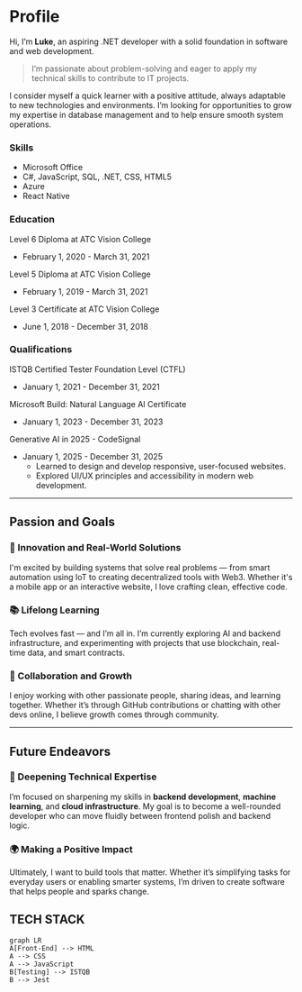 # Profile

Hi, I’m **Luke**, an aspiring .NET developer with a solid foundation in software and web development. 

> I’m passionate about problem-solving and eager to apply my technical skills to contribute to IT projects.

I consider myself a quick learner with a positive attitude, always adaptable to new technologies and environments. I’m looking for opportunities to grow my expertise in database management and to help ensure smooth system operations.

### Skills
<ul>
<li>
Microsoft Office
</li>
  <li>
    C#, JavaScript, SQL, .NET, CSS, HTML5
  </li>
  <li>
Azure    
  </li>
<li>React Native</li>
  </ul>

### Education
Level 6 Diploma at ATC Vision College
- February 1, 2020 - March 31, 2021

Level 5 Diploma at ATC Vision College
- February 1, 2019 - March 31, 2021

Level 3 Certificate at ATC Vision College
- June 1, 2018 - December 31, 2018

### Qualifications
ISTQB Certified Tester Foundation Level (CTFL)
- January 1, 2021 - December 31, 2021

Microsoft Build: Natural Language AI Certificate
- January 1, 2023 - December 31, 2023

Generative AI in 2025 - CodeSignal
- January 1, 2025 - December 31, 2025
  - Learned to design and develop
  responsive, user-focused websites.
  - Explored UI/UX principles and
    accessibility in modern web
    development.
    
---

## Passion and Goals

### 🔧 Innovation and Real-World Solutions  
I'm excited by building systems that solve real problems — from smart automation using IoT to creating decentralized tools with Web3. Whether it's a mobile app or an interactive website, I love crafting clean, effective code.

### 📚 Lifelong Learning  
Tech evolves fast — and I’m all in. I’m currently exploring AI and backend infrastructure, and experimenting with projects that use blockchain, real-time data, and smart contracts.

### 🤝 Collaboration and Growth  
I enjoy working with other passionate people, sharing ideas, and learning together. Whether it’s through GitHub contributions or chatting with other devs online, I believe growth comes through community.

---

## Future Endeavors

### 🚀 Deepening Technical Expertise  
I’m focused on sharpening my skills in **backend development**, **machine learning**, and **cloud infrastructure**. My goal is to become a well-rounded developer who can move fluidly between frontend polish and backend logic.

### 🌍 Making a Positive Impact  
Ultimately, I want to build tools that matter. Whether it’s simplifying tasks for everyday users or enabling smarter systems, I’m driven to create software that helps people and sparks change.

## TECH STACK
```mermaid
graph LR
A[Front-End] --> HTML
A --> CSS
A --> JavaScript
B[Testing] --> ISTQB
B --> Jest
